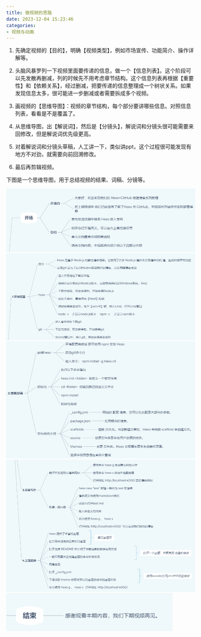 ```yaml
---
title: 做视频的思路
date: 2023-12-04 15:23:46
categories:
- 视频与动画
---
```


1. 先确定视频的【目的】，明确【视频类型】，例如市场宣传、功能简介、操作详解等。

2. 头脑风暴罗列一下视频里面要传递的信息，做一个【信息列表】。这个阶段可以先发散再删减，列的时候先不用考虑章节结构。这个信息列表再根据【重要性】和【依赖关系】，经过删减，把要传递的信息整理成一个树状关系。如果发现信息太多，很可能进一步删减或者需要拆成多个视频。

3. 画视频的【思维导图】：视频的章节结构，每个部分要讲哪些信息。对照信息列表，看看是不是覆盖了。

4. 从思维导图，出【解说词】，然后是【分镜头】，解说词和分镜头很可能需要来回修改，但是解说词优先级更高。

5. 对着解说词和分镜头草稿，人工讲一下，类似讲ppt，这个过程很可能发现有地方不对劲，就需要向前回溯修改。

6. 最后再剪辑视频。


下图是一个思维导图，用于总结视频的结果、词稿、分镜等。

![avatar](stepimages/step1.png)
![avatar](stepimages/step2.png)
![avatar](stepimages/step3.png)
![avatar](stepimages/step4.png)
![avatar](stepimages/step5.png)
